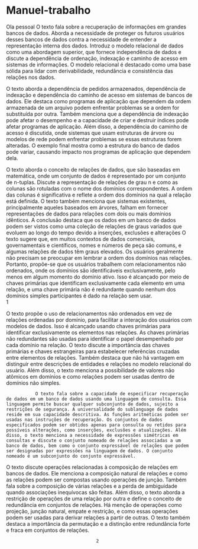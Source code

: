 # Manuel-trabalho
Ola pessoal
       O texto fala sobre a recuperação de informações em grandes bancos de dados. Aborda a necessidade de proteger os futuros usuários desses bancos de dados contra a necessidade de entender a representação interna dos dados. Introduz o modelo relacional de dados como uma abordagem superior, que fornece independência de dados e discute a dependência de ordenação, indexação e caminho de acesso em sistemas de informações. O modelo relacional é destacado como uma base sólida para lidar com derivabilidade, redundância e consistência das relações nos dados.

 O texto aborda a dependência de pedidos armazenados, dependência de indexação e dependência do caminho de acesso em sistemas de bancos de dados. Ele destaca como programas de aplicação que dependem da ordem armazenada de um arquivo podem enfrentar problemas se a ordem for substituída por outra. Também menciona que a dependência de indexação pode afetar o desempenho e a capacidade de criar e destruir índices pode afetar programas de aplicação. Além disso, a dependência do caminho de acesso é discutida, onde sistemas que usam estruturas de árvore ou modelos de rede podem enfrentar problemas se essas estruturas forem alteradas. O exemplo final mostra como a estrutura do banco de dados pode variar, causando impacto nos programas de aplicação que dependem dela.

O texto aborda o conceito de relações de dados, que são baseadas em matemática, onde um conjunto de dados é representado por um conjunto de n-tuplas. Discute a representação de relações de grau n e como as colunas são rotuladas com o nome dos domínios correspondentes. A ordem das colunas é significativa e reflete a ordem dos domínios na qual a relação está definida. O texto também menciona que sistemas existentes, principalmente aqueles baseados em árvores, falham em fornecer representações de dados para relações com dois ou mais domínios idênticos. A conclusão destaca que os dados em um banco de dados podem ser vistos como uma coleção de relações de graus variados que evoluem ao longo do tempo devido a inserções, exclusões e alterações 
O texto sugere que, em muitos contextos de dados comerciais, governamentais e científicos, nomes e números de peça são comuns, e algumas relações de dados têm graus elevados. Os usuários geralmente não precisam se preocupar em lembrar a ordem dos domínios nas relações. Portanto, propõe-se que os usuários trabalhem com relacionamentos não ordenados, onde os domínios são identificáveis exclusivamente, pelo menos em algum momento do domínio ativo. Isso é alcançado por meio de chaves primárias que identificam exclusivamente cada elemento em uma relação, e uma chave primária não é redundante quando nenhum dos domínios simples participantes é dado na relação sem usar.              
                                     1
                           
O texto propõe o uso de relacionamentos não ordenados em vez de relações ordenadas por domínio, para facilitar a interação dos usuários com modelos de dados. Isso é alcançado usando chaves primárias para identificar exclusivamente os elementos nas relações. As chaves primárias não redundantes são usadas para identificar o papel desempenhado por cada domínio na relação. O texto discute a importância das chaves primárias e chaves estrangeiras para estabelecer referências cruzadas entre elementos de relações. Também destaca que não há vantagem em distinguir entre descrições de entidades e relações no modelo relacional do usuário. Além disso, o texto menciona a possibilidade de valores não atômicos em domínios e como relações podem ser usadas dentro de domínios não simples.


               O texto fala sobre a capacidade de especificar recuperação de dados em um banco de dados usando uma linguagem de consulta. Essa linguagem permite buscar qualquer subconjunto de dados, sujeito a restrições de segurança. A universalidade do sublanguage de dados reside em sua capacidade descritiva. As funções aritméticas podem ser usadas nas instruções de recuperação. Os conjuntos de dados especificados podem ser obtidos apenas para consulta ou retidos para possíveis alterações, como inserções, exclusões e atualizações. Além disso, o texto menciona a necessidade de expressões simétricas em consultas e discute o conjunto nomeado de relações associadas a um banco de dados, bem como o conjunto expressável de relações que podem ser designadas por expressões na linguagem de dados. O conjunto nomeado é um subconjunto do conjunto expressável.

O texto discute operações relacionadas à composição de relações em bancos de dados. Ele menciona a composição natural de relações e como as relações podem ser compostas usando operações de junção. Também fala sobre a composição de várias relações e a perda de ambiguidade quando associações inequívocas são feitas. Além disso, o texto aborda a restrição de operações de uma relação por outra e define o conceito de redundância em conjuntos de relações. Há menção de operações como projeção, junção natural, empate e restrição, e como essas operações podem ser usadas para derivar relações a partir de outras. O texto também destaca a importância da permutação e a distinção entre redundância forte e fraca em conjuntos de relações.

                                      2
   


